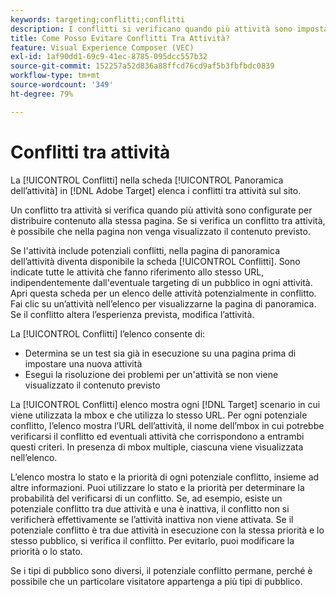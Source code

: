 ```yaml
---
keywords: targeting;conflitti;conflitti
description: I conflitti si verificano quando più attività sono impostate per distribuire contenuto alla stessa pagina. Scopri come evitare i conflitti durante l’utilizzo di Adobe Target.
title: Come Posso Evitare Conflitti Tra Attività?
feature: Visual Experience Composer (VEC)
exl-id: 1af90dd1-69c9-41ec-8785-095dcc557b32
source-git-commit: 152257a52d836a88ffcd76cd9af5b3fbfbdc0839
workflow-type: tm+mt
source-wordcount: '349'
ht-degree: 79%

---
```


# Conflitti tra attività

La [!UICONTROL Conflitti] nella scheda [!UICONTROL Panoramica dell’attività] in [!DNL Adobe Target] elenca i conflitti tra attività sul sito.

Un conflitto tra attività si verifica quando più attività sono configurate per distribuire contenuto alla stessa pagina. Se si verifica un conflitto tra attività, è possibile che nella pagina non venga visualizzato il contenuto previsto.

Se l&#39;attività include potenziali conflitti, nella pagina di panoramica dell’attività diventa disponibile la scheda [!UICONTROL Conflitti]. Sono indicate tutte le attività che fanno riferimento allo stesso URL, indipendentemente dall&#39;eventuale targeting di un pubblico in ogni attività. Apri questa scheda per un elenco delle attività potenzialmente in conflitto. Fai clic su un’attività nell’elenco per visualizzarne la pagina di panoramica. Se il conflitto altera l’esperienza prevista, modifica l’attività.

La [!UICONTROL Conflitti] l’elenco consente di:

* Determina se un test sia già in esecuzione su una pagina prima di impostare una nuova attività
* Esegui la risoluzione dei problemi per un&#39;attività se non viene visualizzato il contenuto previsto

La [!UICONTROL Conflitti] elenco mostra ogni [!DNL Target] scenario in cui viene utilizzata la mbox e che utilizza lo stesso URL. Per ogni potenziale conflitto, l’elenco mostra l’URL dell’attività, il nome dell’mbox in cui potrebbe verificarsi il conflitto ed eventuali attività che corrispondono a entrambi questi criteri. In presenza di mbox multiple, ciascuna viene visualizzata nell’elenco.

L’elenco mostra lo stato e la priorità di ogni potenziale conflitto, insieme ad altre informazioni. Puoi utilizzare lo stato e la priorità per determinare la probabilità del verificarsi di un conflitto. Se, ad esempio, esiste un potenziale conflitto tra due attività e una è inattiva, il conflitto non si verificherà effettivamente se l’attività inattiva non viene attivata. Se il potenziale conflitto è tra due attività in esecuzione con la stessa priorità e lo stesso pubblico, si verifica il conflitto. Per evitarlo, puoi modificare la priorità o lo stato.

Se i tipi di pubblico sono diversi, il potenziale conflitto permane, perché è possibile che un particolare visitatore appartenga a più tipi di pubblico.
